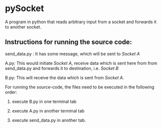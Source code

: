 # pySocket

A program in python that reads arbitrary input from a socket and forwards it to another socket.

## Instructions for running the source code:


send_data.py : It has some message, which will be sent to *Socket A*

A.py: This would initiate *Socket A*, receive data which is sent here from from send_data.py and forwards it to destination, i.e. *Socket B*

B.py: This will receive the data which is sent from *Socket A*.


For running the source-code, the files need to be executed in the following order:

1) execute B.py in one terminal tab

2) execute A.py in another terminal tab

3) execute send_data.py in another tab.
